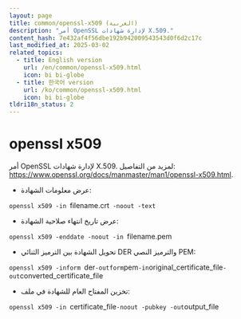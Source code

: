 ```yaml
---
layout: page
title: common/openssl-x509 (العربية)
description: "أمر OpenSSL لإدارة شهادات X.509."
content_hash: 7e432af4f56dbe192b942009543543d0f6d2c17c
last_modified_at: 2025-03-02
related_topics:
  - title: English version
    url: /en/common/openssl-x509.html
    icon: bi bi-globe
  - title: 한국어 version
    url: /ko/common/openssl-x509.html
    icon: bi bi-globe
tldri18n_status: 2
---
```

# openssl x509

أمر OpenSSL لإدارة شهادات X.509.
لمزيد من التفاصيل: <https://www.openssl.org/docs/manmaster/man1/openssl-x509.html>.

- عرض معلومات الشهادة:

`openssl x509 -in `<span class="tldr-var badge badge-pill bg-dark-lm bg-white-dm text-white-lm text-dark-dm font-weight-bold">filename.crt</span>` -noout -text`

- عرض تاريخ انتهاء صلاحية الشهادة:

`openssl x509 -enddate -noout -in `<span class="tldr-var badge badge-pill bg-dark-lm bg-white-dm text-white-lm text-dark-dm font-weight-bold">filename.pem</span>

- تحويل الشهادة بين الترميز الثنائي DER والترميز النصي PEM:

`openssl x509 -inform `<span class="tldr-var badge badge-pill bg-dark-lm bg-white-dm text-white-lm text-dark-dm font-weight-bold">der</span>` -outform `<span class="tldr-var badge badge-pill bg-dark-lm bg-white-dm text-white-lm text-dark-dm font-weight-bold">pem</span>` -in `<span class="tldr-var badge badge-pill bg-dark-lm bg-white-dm text-white-lm text-dark-dm font-weight-bold">original_certificate_file</span>` -out `<span class="tldr-var badge badge-pill bg-dark-lm bg-white-dm text-white-lm text-dark-dm font-weight-bold">converted_certificate_file</span>

- تخزين المفتاح العام للشهادة في ملف:

`openssl x509 -in `<span class="tldr-var badge badge-pill bg-dark-lm bg-white-dm text-white-lm text-dark-dm font-weight-bold">certificate_file</span>` -noout -pubkey -out `<span class="tldr-var badge badge-pill bg-dark-lm bg-white-dm text-white-lm text-dark-dm font-weight-bold">output_file</span>

